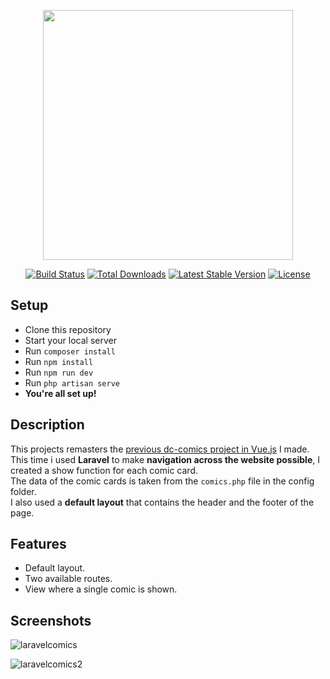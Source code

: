 <p align="center"><img src="https://s29.postimg.cc/xqf5iv9kn/laravel_logo_white.png" width="400"></p>

<p align="center">
<a href="https://travis-ci.org/laravel/framework"><img src="https://travis-ci.org/laravel/framework.svg" alt="Build Status"></a>
<a href="https://packagist.org/packages/laravel/framework"><img src="https://poser.pugx.org/laravel/framework/d/total.svg" alt="Total Downloads"></a>
<a href="https://packagist.org/packages/laravel/framework"><img src="https://poser.pugx.org/laravel/framework/v/stable.svg" alt="Latest Stable Version"></a>
<a href="https://packagist.org/packages/laravel/framework"><img src="https://poser.pugx.org/laravel/framework/license.svg" alt="License"></a>
</p>

## Setup
- Clone this repository
- Start your local server
- Run ```composer install```
- Run ```npm install```
- Run ```npm run dev```
- Run ```php artisan serve```
- **You're all set up!**


## Description
This projects remasters the [previous dc-comics project in Vue.js](https://github.com/Obez99/vue-dc-comics) I made.<br>
This time i used **Laravel** to make **navigation across the website possible**, I created a show function for each comic card.<br>
The data of the comic cards is taken from the ```comics.php``` file in the config folder.<br>
I also used a **default layout** that contains the header and the footer of the page.

## Features
- Default layout.
- Two available routes.
- View where a single comic is shown.

## Screenshots

![laravelcomics](https://user-images.githubusercontent.com/85038274/151712013-a17fd2e3-b06e-4e0b-a13d-230c112e2499.PNG)

![laravelcomics2](https://user-images.githubusercontent.com/85038274/151712016-0e479b45-41f5-44d4-9abb-bcba0b663e99.PNG)
